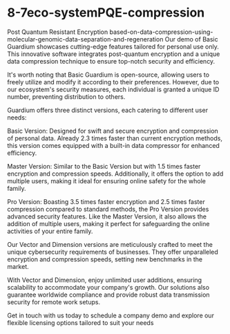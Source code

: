 # 8-7eco-systemPQE-compression
Post Quantum Resistant Encryption based-on-data-compression-using-molecular-genomic-data-separation-and-regeneration
Our demo of Basic Guardium showcases cutting-edge features tailored for personal use only. This innovative software integrates post-quantum encryption and a unique data compression technique to ensure top-notch security and efficiency.

It's worth noting that Basic Guardium is open-source, allowing users to freely utilize and modify it according to their preferences. However, due to our ecosystem's security measures, each individual is granted a unique ID number, preventing distribution to others.

Guardium offers three distinct versions, each catering to different user needs:

Basic Version: Designed for swift and secure encryption and compression of personal data. Already 2.3 times faster than current encryption methods, this version comes equipped with a built-in data compressor for enhanced efficiency.

Master Version: Similar to the Basic Version but with 1.5 times faster encryption and compression speeds. Additionally, it offers the option to add multiple users, making it ideal for ensuring online safety for the whole family.

Pro Version: Boasting 3.5 times faster encryption and 2.5 times faster compression compared to standard methods, the Pro Version provides advanced security features. Like the Master Version, it also allows the addition of multiple users, making it perfect for safeguarding the online activities of your entire family.

Our Vector and Dimension versions are meticulously crafted to meet the unique cybersecurity requirements of businesses. They offer unparalleled encryption and compression speeds, setting new benchmarks in the market.

With Vector and Dimension, enjoy unlimited user additions, ensuring scalability to accommodate your company's growth. Our solutions also guarantee worldwide compliance and provide robust data transmission security for remote work setups.

Get in touch with us today to schedule a company demo and explore our flexible licensing options tailored to suit your needs
